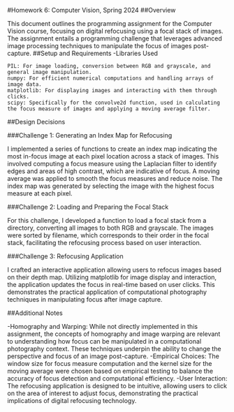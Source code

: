 #Homework 6: Computer Vision, Spring 2024
##Overview

This document outlines the programming assignment for the Computer Vision course, focusing on digital refocusing using a focal stack of images. The assignment entails a programming challenge that leverages advanced image processing techniques to manipulate the focus of images post-capture.
##Setup and Requirements
-Libraries Used

    PIL: For image loading, conversion between RGB and grayscale, and general image manipulation.
    numpy: For efficient numerical computations and handling arrays of image data.
    matplotlib: For displaying images and interacting with them through clicks.
    scipy: Specifically for the convolve2d function, used in calculating the focus measure of images and applying a moving average filter.

##Design Decisions

###Challenge 1: Generating an Index Map for Refocusing

I implemented a series of functions to create an index map indicating the most in-focus image at each pixel location across a stack of images. This involved computing a focus measure using the Laplacian filter to identify edges and areas of high contrast, which are indicative of focus. A moving average was applied to smooth the focus measures and reduce noise. The index map was generated by selecting the image with the highest focus measure at each pixel.

###Challenge 2: Loading and Preparing the Focal Stack

For this challenge, I developed a function to load a focal stack from a directory, converting all images to both RGB and grayscale. The images were sorted by filename, which corresponds to their order in the focal stack, facilitating the refocusing process based on user interaction.

###Challenge 3: Refocusing Application

I crafted an interactive application allowing users to refocus images based on their depth map. Utilizing matplotlib for image display and interaction, the application updates the focus in real-time based on user clicks. This demonstrates the practical application of computational photography techniques in manipulating focus after image capture.

##Additional Notes

-Homography and Warping: While not directly implemented in this assignment, the concepts of homography and image warping are relevant to understanding how focus can be manipulated in a computational photography context. These techniques underpin the ability to change the perspective and focus of an image post-capture.
-Empirical Choices: The window size for focus measure computation and the kernel size for the moving average were chosen based on empirical testing to balance the accuracy of focus detection and computational efficiency.
-User Interaction: The refocusing application is designed to be intuitive, allowing users to click on the area of interest to adjust focus, demonstrating the practical implications of digital refocusing technology.
